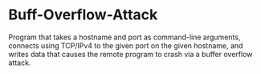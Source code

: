 # Buff-Overflow-Attack
Program that takes a hostname and port as command-line arguments, connects using TCP/IPv4 to the given port on the given hostname, and writes data that causes the remote program to crash via a buffer overflow attack.
